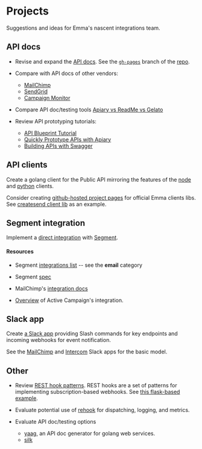 # Projects

Suggestions and ideas for Emma's nascent integrations team.


## API docs

* Revise and expand the [API docs](http://api.myemma.com/index.html). See the [`gh-pages`](https://github.com/myemma/emma-api-documentation/tree/gh-pages) branch of the [repo](https://github.com/myemma/emma-api-documentation).

* Compare with API docs of other vendors:
  * [MailChimp](http://developer.mailchimp.com/documentation/mailchimp/)
  * [SendGrid](https://sendgrid.com/docs/API_Reference/index.html)
  * [Campaign Monitor](https://www.campaignmonitor.com/api/getting-started/)

* Compare API doc/testing tools [Apiary vs ReadMe vs Gelato](http://stackshare.io/stackups/apiary-vs-readme-io-vs-gelato-io)

* Review API prototyping tutorials:
  * [API Blueprint Tutorial](https://apiblueprint.org/documentation/tutorial.html)
  * [Quickly Prototype APIs with Apiary](https://sendgrid.com/blog/quickly-prototype-apis-apiary/)
  * [Building APIs with Swagger](http://radar.oreilly.com/2015/09/building-apis-with-swagger.html)


## API clients

Create a golang client for the Public API mirroring the features of the [node](https://github.com/nathanpeck/emma-sdk) and [python](https://github.com/myemma/EmmaPython) clients.

Consider creating [github-hosted project pages](https://pages.github.com) for official Emma clients libs. See [createsend client lib](http://campaignmonitor.github.io/createsend-python/) as an example.


## Segment integration

Implement a [direct integration](https://segment.com/docs/partners/direct-integration/#2-build-an-endpoint-to-receive-customer-data) with [Segment](https://segment.com).

#### Resources 

* Segment [integrations list](https://segment.com/integrations) -- see the
  **email** category

* Segment [spec](https://segment.com/docs/spec/)

* MailChimp's [integration docs](https://segment.com/docs/integrations/mailchimp/)

* [Overview](http://www.activecampaign.com/blog/share-contact-data-with-other-apps/) of Active Campaign's integration.


## Slack app

Create [a Slack app](https://api.slack.com/slack-apps) providing Slash commands for key endpoints and incoming webhooks for event notification.

See the [MailChimp](https://slack.com/apps/A0F82E726-mailchimp) and [Intercom](https://slack.com/apps/A0F81R6LF-intercom) Slack apps for the basic model.


## Other

* Review [REST hook patterns](http://resthooks.org/docs/).  REST hooks are a set of patterns for implementing subscription-based webhooks. See [this flask-based example](https://github.com/zapier/resthooks).

* Evaluate potential use of [rehook](https://github.com/jstemmer/rehook) for dispatching, logging, and metrics.

* Evaluate API doc/testing options
  * [yaag](https://github.com/betacraft/yaag), an API doc generator for golang web services.
  * [silk](https://medium.com/@matryer/introducing-silk-markdown-driven-api-tests-1f8cfb0ef99a#.roley2jzv) 

